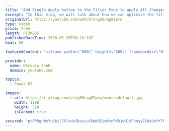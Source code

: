 ```yaml
---
title: "Add Single Apply button to the Filter Pane to apply All Changes at Once in Power BI"
excerpt: "In this vlog, we will talk about how we can optimize the filter pane for Query Reduction by Applying all the filters at once in the Power BI. This is the newly rolled out feature by Microsoft during May 2020 Power BI Desktop Update.  This is a report level setting which we need to enable for each report"
originalUrl: https://youtube.com/watch?v=g50cag8Ipro
type: video
price: Free
length: PT3M25S
publishedDateTime: 2020-05-26T03:18:18Z
heat: 50

featuredContent: "<iframe width=\"800\" height=\"500\" frameborder=\"0\" src=\"https://www.youtube.com/embed/g50cag8Ipro\" allow=\"accelerometer; autoplay; encrypted-media; gyroscope; picture-in-picture\" allowfullscreen></iframe>"

provider:
  name: Dhruvin Shah
  domain: youtube.com

topics:
  - Power BI

images:
  - url: https://i.ytimg.com/vi/g50cag8Ipro/maxresdefault.jpg
    width: 1280
    height: 720
    isCached: true

secured: "ptPP9guWyYu6bjlJXlxdu2bsxiuC6mKUZimVznPKkjwO1VFhoyy7L6eUxYY7HgJQ22U2GvUCE32tRNnud5JO7dy/+ramJSSr73HTjTBAmVbbK5ghFRCVyN01thGTWxbrpbzagnAkes1VLgcvWlSrkOSBASMbydidE2TRE40qNCqMdkPTkBnNPN6rj29QCvBvekA4m0Uc4E/u4fw2QKjlZZke88nZ3Y/DPKw93z9l+Mx6sPaBO5ha/r0wI7MPfnylEivaKS39oXe77sws/OEVdntPEzWjRXbh+Fur/9/qv2/UPR35e4GFXbxO8Z4MWJBygiCA+BcxRpvGB42m8EliS6jeFmK3v5OArS0SHCoUP4ECvlZV/TdSq47MkovNgKJ4+vIEgM5Q5OwUNQLUq160AyQPGelM5rzmN3sYt0rZJK0=;HLUJMGH4XR0pdmRfeKmesg=="
---
```


